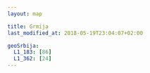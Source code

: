 ```yaml
---
layout: map

title: Grmija
last_modified_at: 2018-05-19T23:04:07+02:00

geoSrbija:
  L1_183: [86]
  L1_362: [24]
---
```

